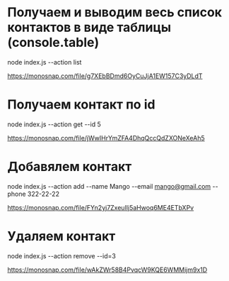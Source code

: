 # Получаем и выводим весь список контактов в виде таблицы (console.table)

node index.js --action list

https://monosnap.com/file/g7XEbBDmd6OyCuJjA1EW157C3yDLdT

# Получаем контакт по id

node index.js --action get --id 5

https://monosnap.com/file/jWwIHrYmZFA4DhqQccQdZXONeXeAh5

# Добавялем контакт

node index.js --action add --name Mango --email mango@gmail.com --phone 322-22-22

https://monosnap.com/file/FYn2yj7ZxeulIj5aHwoq6ME4ETbXPv

# Удаляем контакт

node index.js --action remove --id=3

https://monosnap.com/file/wAkZWr58B4PvqcW9KQE6WMMijm9x1D
